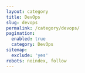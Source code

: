 ```yaml
---
layout: category
title: DevOps
slug: devops
permalink: /category/devops/
pagination:
  enabled: true
  category: DevOps
sitemap:
  exclude: 'yes'
robots: noindex, follow
---
```


